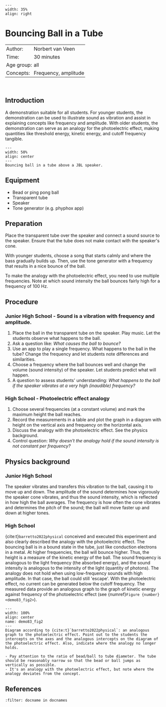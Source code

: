 ```{figure} ../../figures/checked.png
---
width: 35%
align: right
```

# Bouncing Ball in a Tube

<table style="width: 100%; border-collapse: collapse; border: none;">
    <tr style="background-color: var(--background-color);">  
        <td style="text-align: left; padding: 3px; border: none; color: var(--text-color)">Author:</td>
        <td style="text-align: left; padding: 3px; border: none; color: var(--text-color)">Norbert van Veen</td>
    </tr>
    <tr style="background-color: var(--background-color);"> 
        <td style="text-align: left; padding: 3px; border: none; color: var(--text-color)">Time:</td>
        <td style="text-align: left; padding: 3px; border: none; color: var(--text-color)">30 minutes</td>
    </tr>
    <tr style="background-color: var(--background-color);"> 
        <td style="text-align: left; padding: 3px; border: none; color: var(--text-color)">Age group:</td>
        <td style="text-align: left; padding: 3px; border: none; color: var(--text-color)">all</td>
    </tr>
    <tr style="background-color: var(--background-color);"> 
        <td style="text-align: left; padding: 3px; border: none; color: var(--text-color)">Concepts:</td>
        <td style="text-align: left; padding: 3px; border: none; color: var(--text-color)">Frequency, amplitude</td>
    </tr>
</table><br>


## Introduction
A demonstration suitable for all students. For younger students, the demonstration can be used to illustrate sound as vibration and assist in explaining concepts like frequency and amplitude. With older students, the demonstration can serve as an analogy for the photoelectric effect, making quantities like threshold energy, kinetic energy, and cutoff frequency tangible.

```{figure} demo83_figure1.png
---
width: 50%
align: center 
---
Bouncing ball in a tube above a JBL speaker.
```

## Equipment
* Bead or ping pong ball
* Transparent tube
* Speaker
* Tone generator (e.g. phyphox app)

## Preparation
Place the transparent tube over the speaker and connect a sound source to the speaker. Ensure that the tube does not make contact with the speaker's cone.

With younger students, choose a song that starts calmly and where the bass gradually builds up. Then, use the tone generator with a frequency that results in a nice bounce of the ball.

To make the analogy with the photoelectric effect, you need to use multiple frequencies. Note at which sound intensity the ball bounces fairly high for a frequency of 100 Hz.

## Procedure
### Junior High School - Sound is a vibration with frequency and amplitude.
1. Place the ball in the transparent tube on the speaker. Play music. Let the students observe what happens to the ball.
2. Ask a question like: *What causes the ball to bounce?*
3. Use an app to play a single frequency. What happens to the ball in the tube? Change the frequency and let students note differences and similarities.
4. Choose a frequency where the ball bounces well and change the volume (sound intensity) of the speaker. Let students predict what will happen.
5. A question to assess students' understanding: *What happens to the ball if the speaker vibrates at a very high (inaudible) frequency?*

### High School - Photoelectric effect analogy
1. Choose several frequencies (at a constant volume) and mark the maximum height the ball reaches.
2. Record the measurements in a table and plot the graph in a diagram with height on the vertical axis and frequency on the horizontal axis.
3. Discuss the analogy with the photoelectric effect. See the physics background.
4. Control question: *Why doesn't the analogy hold if the sound intensity is not constant per frequency?*


## Physics background
### Junior High School
The speaker vibrates and transfers this vibration to the ball, causing it to move up and down. The amplitude of the sound determines how vigorously the speaker cone vibrates, and thus the sound intensity, which is reflected in how high the ball averages.
The frequency is how often the cone vibrates and determines the pitch of the sound; the ball will move faster up and down at higher tones.

### High School
{cite:t}`barretto2022physical` conceived and executed this experiment and also clearly described the analogy with the photoelectric effect. The bouncing ball is in a bound state in the tube, just like conduction electrons in a metal. At higher frequencies, the ball will bounce higher. Thus, the height is a measure of the kinetic energy of the ball. The sound frequency is analogous to the light frequency (the absorbed energy), and the sound intensity is analogous to the intensity of the light (quantity of photons). The analogy does not hold when using low-frequency sounds with high amplitude. In that case, the ball could still 'escape'. With the photoelectric effect, no current can be generated below the cutoff frequency. The measured data provide an analogous graph to the graph of kinetic energy against frequency of the photoelectric effect (see {numref}`Figure {number}<demo83_fig2>`).

```{figure} demo83_figure2.png
---
width: 100%
align: center 
name: demo83_fig2
---
Diagram according to {cite:t}`barretto2022physical`: an analogous graph to the photoelectric effect. Point out to the students the intercepts on the axes and the analogous intercepts on the diagram of the photoelectric effect. Also, indicate where the analogy no longer holds.
```

```{tip}
- Pay attention to the ratio of bead/ball to tube diameter. The tube should be reasonably narrow so that the bead or ball jumps as vertically as possible.
- It's an analogy with the photoelectric effect, but note where the analogy deviates from the concept.
```

## References
```{bibliography}
:filter: docname in docnames
```